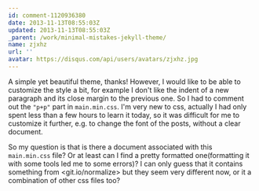 ```yaml
---
id: comment-1120936380
date: 2013-11-13T08:55:03Z
updated: 2013-11-13T08:55:03Z
_parent: /work/minimal-mistakes-jekyll-theme/
name: zjxhz
url: ''
avatar: https://disqus.com/api/users/avatars/zjxhz.jpg
---
```


A simple yet beautiful theme, thanks! However, I would like to be able
to customize the style a bit, for example I don't like the indent of a new paragraph
and its close margin to the previous one. So I had to comment out the `"p+p"` part
in `main.min.css`. I'm very new to css, actually I had only spent less than a few
hours to learn it today, so it was difficult for me to customize it further, e.g.
to change the font of the posts, without a clear document.

So my question
is that is there a document associated with this `main.min.css` file? Or at least
can I find a pretty formatted one(formatting it with some tools led me to some errors)?
I can only guess that it contains something from <git.io/normalize> but they seem very different now, or it a combination
of other css files too?
